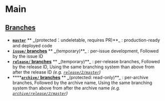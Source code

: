 # Main

## [Branches](https://docs.github.com/en/pull-requests/collaborating-with-pull-requests/proposing-changes-to-your-work-with-pull-requests/about-branches)

* [**`master`**](https://github.com/scratch-for-discord/Web-Application\_Frontend) ** **_**(protected：undeletable, requires PR)**_ : production-ready and deployed code
* [**`issue/` branches**](https://github.com/scratch-for-discord/Web-Application\_Frontend/branches/all?query=issue%2F) ** **_**(temporary)**_ : per-issue development, Followed by the issue ID
* [**`release/` branches**](https://github.com/scratch-for-discord/Web-Application\_Frontend/branches/all?query=release%2F) ** **_**(temporary)**_ : per-release branches, Followed by the release ID, Using the same branching system than above from after the release ID _(e.g._ [_`release/2/master`_](https://github.com/scratch-for-discord/Web-Application\_Frontend/branches/all?query=release%2F2%2Fmaster)_)_
* ****[**`archive/` branches**](https://github.com/scratch-for-discord/Web-Application\_Frontend/branches/all?query=archive%2F) ** **_**(protected: read-only)**_ : per-archive branches, Followed by the archive name, Using the same branching system than above from after the archive name _(e.g._ [_`archive/release/2/master`_](https://github.com/scratch-for-discord/Web-Application\_Frontend/branches/all?query=archive%2Frelease%2F2%2Fmaster)_)_
